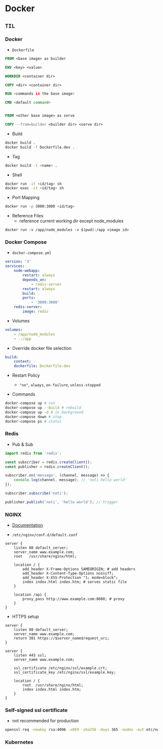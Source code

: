 # Docker

## `TIL`

### Docker

-   `Dockerfile`

```dockerfile
FROM <base image> as builder

ENV <key> <value>

WORKDIR <container dir>

COPY <dir> <container dir>

RUN <commands in the base image>

CMD <default command>


FROM <other base image> as serve

COPY --from=builder <builder dir> <serve dir>
```

-   Build

```bash
docker build .
docker build -f Dockerfile.dev .
```

-   Tag

```bash
docker build -t <name> .
```

-   Shell

```bash
docker run -it <id/tag> sh
docker exec -it <id/tag> sh
```

-   Port Mapping

```bash
docker run -p 3000:3000 <id/tag>
```

-   Reference Files
    -   reference current working dir except node_modules

```
docker run -v /app/node_modules -v $(pwd):/app <image id>
```

### Docker Compose

-   `docker-compose.yml`

```yaml
version: '3'
services:
    node-webapp:
        restart: always
        depends_on:
            - redis-server
        restart: always
        build: .
        ports:
            - '3000:3000'
    redis-server:
        image: redis
```

-   Volumes

```yaml
volumes:
    - /app/node_modules
    - .:/app
```

-   Override docker file selection

```yaml
build:
    context: .
    dockerfile: Dockerfile.dev
```

-   Restart Policy

    -   `"no"`, `always`, `on-failure`, `unless-stopped`

-   Commands

```bash
docker-compose up # run
docker-compose up --build # rebuild
docker-compose up -d # in background
docker-compose down # stop
docker-compose ps # status
```

### Redis

-   Pub & Sub

```javascript
import redis from 'redis';

const subscriber = redis.createClient();
const publisher = redis.createClient();

subscriber.on('message', (channel, message) => {
    console.log(channel, message); // 'noti hello world'
});

subscriber.subscribe('noti');

publisher.publish('noti', 'hello world'); // trigger
```

### NGINX

-   [Documentation](https://docs.nginx.com/nginx/admin-guide/web-server/web-server/)

-   `/etc/nginx/conf.d/default.conf`

```nginx
server {
    listen 80 default_server;
    server_name www.example.com;
    root   /usr/share/nginx/html;

    location / {
        add_header X-Frame-Options SAMEORIGIN; # add headers
        add_header X-Content-Type-Options nosniff;
        add_header X-XSS-Protection "1; mode=block";
        index index.html index.htm; # serves static file
    }

    location /api {
        proxy_pass http://www.example.com:8080; # proxy
    }
}
```

-   HTTPS setup

```nginx
server {
    listen 80 default_server;
    server_name www.example.com;
    return 301 https://$server_name$request_uri;
}

server {
    listen 443 ssl;
    server_name www.example.com;

    ssl_certificate /etc/nginx/ssl/example.crt;
    ssl_certificate_key /etc/nginx/ssl/example.key;

    location / {
        root  /usr/share/nginx/html;
        index index.html index.htm;
    }
}
```

### Self-signed ssl certificate

-   not recommended for production

```bash
openssl req -newkey rsa:4096 -x059 -sha256 -days 365 -nodes -out etc/nginx/ssl/example.crt -keyout /etc/nginx/ssl/example.key
```

### Kubernetes
